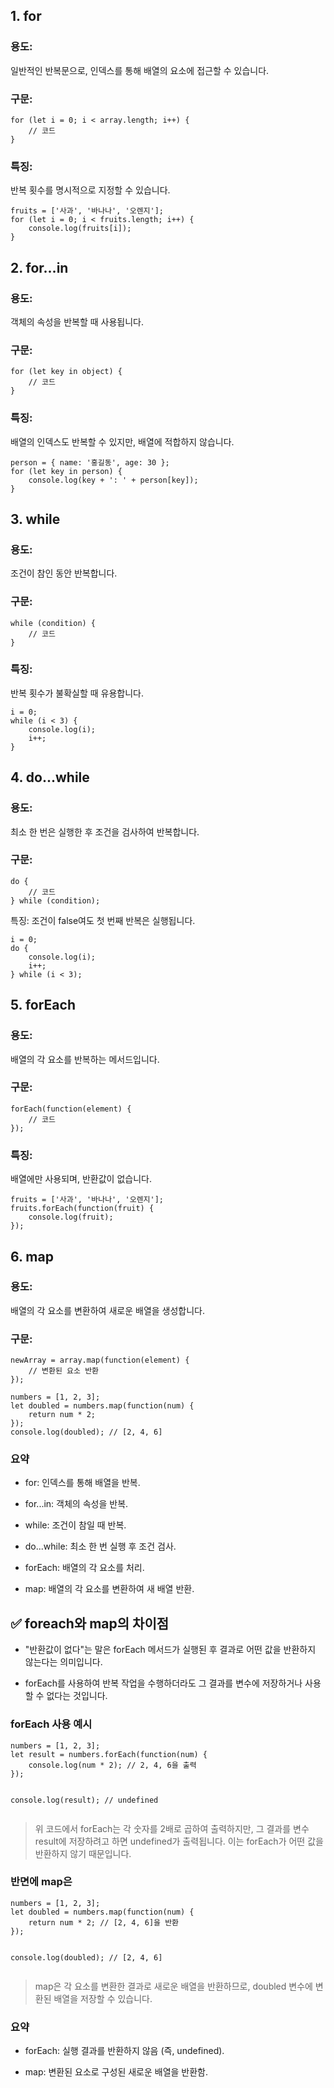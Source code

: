 <h2 id="1-for">1. for</h2>
<h3 id="용도">용도:</h3>
<p>일반적인 반복문으로, 인덱스를 통해 배열의 요소에 접근할 수 있습니다.</p>
<h3 id="구문">구문:</h3>
<pre><code class="language-javascript">for (let i = 0; i &lt; array.length; i++) {
    // 코드
}
</code></pre>
<h3 id="특징">특징:</h3>
<p>반복 횟수를 명시적으로 지정할 수 있습니다.</p>
<pre><code class="language-javascript">fruits = ['사과', '바나나', '오렌지'];
for (let i = 0; i &lt; fruits.length; i++) {
    console.log(fruits[i]);
}</code></pre>
<h2 id="2-forin">2. for...in</h2>
<h3 id="용도-1">용도:</h3>
<p>객체의 속성을 반복할 때 사용됩니다.</p>
<h3 id="구문-1">구문:</h3>
<pre><code class="language-javascript">for (let key in object) {
    // 코드
}</code></pre>
<h3 id="특징-1">특징:</h3>
<p>배열의 인덱스도 반복할 수 있지만, 배열에 적합하지 않습니다.</p>
<pre><code class="language-javascript">person = { name: '홍길동', age: 30 };
for (let key in person) {
    console.log(key + ': ' + person[key]);
}</code></pre>
<h2 id="3-while">3. while</h2>
<h3 id="용도-2">용도:</h3>
<p>조건이 참인 동안 반복합니다.</p>
<h3 id="구문-2">구문:</h3>
<pre><code class="language-javascript">while (condition) {
    // 코드
}</code></pre>
<h3 id="특징-2">특징:</h3>
<p>반복 횟수가 불확실할 때 유용합니다.</p>
<pre><code class="language-javascript">i = 0;
while (i &lt; 3) {
    console.log(i);
    i++;
}</code></pre>
<h2 id="4-dowhile">4. do...while</h2>
<h3 id="용도-3">용도:</h3>
<p>최소 한 번은 실행한 후 조건을 검사하여 반복합니다.</p>
<h3 id="구문-3">구문:</h3>
<pre><code class="language-javascript">do {
    // 코드
} while (condition);
</code></pre>
<p>특징: 조건이 false여도 첫 번째 반복은 실행됩니다.</p>
<pre><code class="language-javascript">i = 0;
do {
    console.log(i);
    i++;
} while (i &lt; 3);</code></pre>
<h2 id="5-foreach">5. forEach</h2>
<h3 id="용도-4">용도:</h3>
<p>배열의 각 요소를 반복하는 메서드입니다.</p>
<h3 id="구문-4">구문:</h3>
<pre><code class="language-javascript">forEach(function(element) {
    // 코드
});
</code></pre>
<h3 id="특징-3">특징:</h3>
<p>배열에만 사용되며, 반환값이 없습니다.</p>
<pre><code class="language-javascript">fruits = ['사과', '바나나', '오렌지'];
fruits.forEach(function(fruit) {
    console.log(fruit);
});</code></pre>
<h2 id="6-map">6. map</h2>
<h3 id="용도-5">용도:</h3>
<p>배열의 각 요소를 변환하여 새로운 배열을 생성합니다.</p>
<h3 id="구문-5">구문:</h3>
<pre><code class="language-javascript">newArray = array.map(function(element) {
    // 변환된 요소 반환
});</code></pre>
<pre><code class="language-javascript">numbers = [1, 2, 3];
let doubled = numbers.map(function(num) {
    return num * 2;
});
console.log(doubled); // [2, 4, 6]</code></pre>
<h3 id="요약">요약</h3>
<ul>
<li><p>for: 인덱스를 통해 배열을 반복.</p>
</li>
<li><p>for...in: 객체의 속성을 반복.</p>
</li>
<li><p>while: 조건이 참일 때 반복.</p>
</li>
<li><p>do...while: 최소 한 번 실행 후 조건 검사.</p>
</li>
<li><p>forEach: 배열의 각 요소를 처리.</p>
</li>
<li><p>map: 배열의 각 요소를 변환하여 새 배열 반환.</p>
</li>
</ul>
<h2 id="✅-foreach와-map의-차이점">✅ foreach와 map의 차이점</h2>
<ul>
<li><p>"반환값이 없다"는 말은 forEach 메서드가 실행된 후 결과로 어떤 값을 반환하지 않는다는 의미입니다.</p>
</li>
<li><p>forEach를 사용하여 반복 작업을 수행하더라도 그 결과를 변수에 저장하거나 사용할 수 없다는 것입니다.</p>
</li>
</ul>
<h3 id="foreach-사용-예시">forEach 사용 예시</h3>
<pre><code class="language-javascript">numbers = [1, 2, 3];
let result = numbers.forEach(function(num) {
    console.log(num * 2); // 2, 4, 6을 출력
});

console.log(result); // undefined</code></pre>
<blockquote>
<p>위 코드에서 forEach는 각 숫자를 2배로 곱하여 출력하지만, 그 결과를 변수 result에 저장하려고 하면 undefined가 출력됩니다. 이는 forEach가 어떤 값을 반환하지 않기 때문입니다.</p>
</blockquote>
<h3 id="반면에-map은">반면에 map은</h3>
<pre><code class="language-javascript">numbers = [1, 2, 3];
let doubled = numbers.map(function(num) {
    return num * 2; // [2, 4, 6]을 반환
});

console.log(doubled); // [2, 4, 6]</code></pre>
<blockquote>
<p>map은 각 요소를 변환한 결과로 새로운 배열을 반환하므로, doubled 변수에 변환된 배열을 저장할 수 있습니다.</p>
</blockquote>
<h3 id="요약-1">요약</h3>
<ul>
<li><p>forEach: 실행 결과를 반환하지 않음 (즉, undefined).</p>
</li>
<li><p>map: 변환된 요소로 구성된 새로운 배열을 반환함.</p>
</li>
</ul>